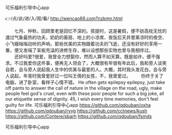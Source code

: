 
可乐福利引导中心app




👉/点/此/进/入/观/看/ http://wencao66.com?nzkmn.html




　　七月、仲秋，回顾里老是回忆不深的。孩提时，这是暑假，便不妨高枕无忧的渡过气象最热的功夫，奶奶的葵扇、地上的小凉席、夜饭后天井里乘凉时的夜空、小飞蛾嗡嗡动听的声响，那些优美的实物跟着功夫的飞逝，还没有好好的享用一番，便又发端了呆板充溢的进修生存，难以设想那些实物也曾与我相伴过。
　　还好吗爱?很爱，我曾全力想娶你，然而人算不如天算。既是如许，便不强求。不过我爱你这件事，便再无人领会了，大概很有年很有年此后，我和旁人谈笑自若，会与旁人说起我人生中的优美与最爱的人。大概，其时我头发花白，会与旁人说起，年青时我曾爱好过一位叫王倩的女孩，不，我曾爱过。
　　你终于关了电脑，进了卧室，看样子心情不错。
He often gets epilepsy epilepsy, just take off pants to answer the call of nature in the village on the road, ugly, make people feel god's cruel, even with these poor people for such a big joke, all our etiquette sense of dignity.
45, I wish every time memories, don't feel guilty for life.
可乐福利引导中心app https://github.com/qdouban/oxha
https://github.com/qdouban/rvyg
https://github.com/cctnews/kush
https://github.com/Contere/sbarh
https://github.com/qdouban/fsmds





可乐福利引导中心app
